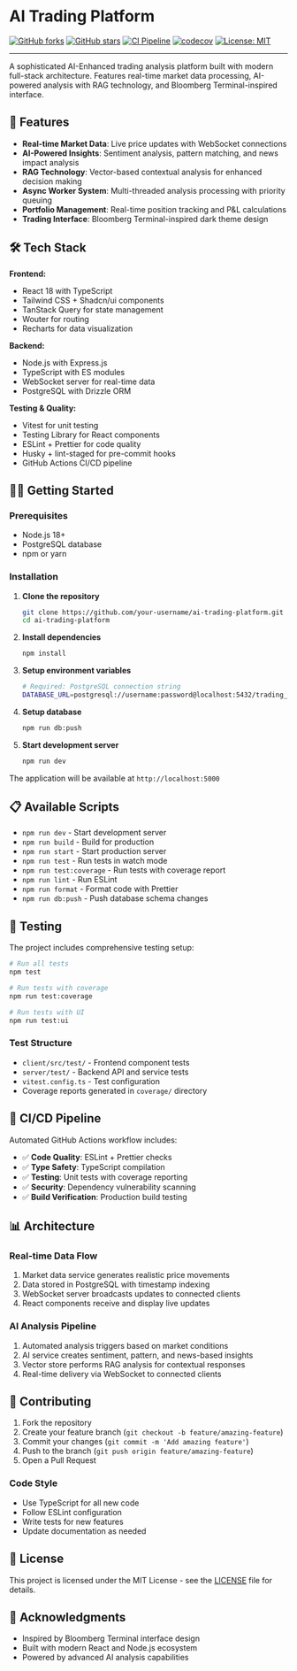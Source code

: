 # AI Trading Platform

[![GitHub forks](https://img.shields.io/github/forks/canstralian/AITradePro.svg?style=social&label=Fork)](https://github.com/canstralian/AITradePro/fork)
[![GitHub stars](https://img.shields.io/github/stars/canstralian/AITradePro.svg?style=social&label=Stars)](https://github.com/canstralian/AITradePro/stargazers)
[![CI Pipeline](https://github.com/canstralian/AITradePro/actions/workflows/ci_pipeline.yml/badge.svg)](https://github.com/canstralian/AITradePro/actions/workflows/ci_pipeline.yml)
[![codecov](https://codecov.io/gh/canstralian/AITradePro/branch/main/graph/badge.svg)](https://codecov.io/gh/canstralian/AITradePro)
[![License: MIT](https://img.shields.io/badge/License-MIT-yellow.svg)](https://opensource.org/licenses/MIT)

---

A sophisticated AI-Enhanced trading analysis platform built with modern full-stack architecture. Features real-time market data processing, AI-powered analysis with RAG technology, and Bloomberg Terminal-inspired interface.

## 🚀 Features

- **Real-time Market Data**: Live price updates with WebSocket connections
- **AI-Powered Insights**: Sentiment analysis, pattern matching, and news impact analysis
- **RAG Technology**: Vector-based contextual analysis for enhanced decision making
- **Async Worker System**: Multi-threaded analysis processing with priority queuing
- **Portfolio Management**: Real-time position tracking and P&L calculations
- **Trading Interface**: Bloomberg Terminal-inspired dark theme design

## 🛠️ Tech Stack

**Frontend:**

- React 18 with TypeScript
- Tailwind CSS + Shadcn/ui components
- TanStack Query for state management
- Wouter for routing
- Recharts for data visualization

**Backend:**

- Node.js with Express.js
- TypeScript with ES modules
- WebSocket server for real-time data
- PostgreSQL with Drizzle ORM

**Testing & Quality:**

- Vitest for unit testing
- Testing Library for React components
- ESLint + Prettier for code quality
- Husky + lint-staged for pre-commit hooks
- GitHub Actions CI/CD pipeline

## 🏃‍♂️ Getting Started

### Prerequisites

- Node.js 18+
- PostgreSQL database
- npm or yarn

### Installation

1. **Clone the repository**

   ```bash
   git clone https://github.com/your-username/ai-trading-platform.git
   cd ai-trading-platform
   ```

2. **Install dependencies**

   ```bash
   npm install
   ```

3. **Setup environment variables**

   ```bash
   # Required: PostgreSQL connection string
   DATABASE_URL=postgresql://username:password@localhost:5432/trading_db
   ```

4. **Setup database**

   ```bash
   npm run db:push
   ```

5. **Start development server**
   ```bash
   npm run dev
   ```

The application will be available at `http://localhost:5000`

## 📋 Available Scripts

- `npm run dev` - Start development server
- `npm run build` - Build for production
- `npm run start` - Start production server
- `npm run test` - Run tests in watch mode
- `npm run test:coverage` - Run tests with coverage report
- `npm run lint` - Run ESLint
- `npm run format` - Format code with Prettier
- `npm run db:push` - Push database schema changes

## 🧪 Testing

The project includes comprehensive testing setup:

```bash
# Run all tests
npm test

# Run tests with coverage
npm run test:coverage

# Run tests with UI
npm run test:ui
```

### Test Structure

- `client/src/test/` - Frontend component tests
- `server/test/` - Backend API and service tests
- `vitest.config.ts` - Test configuration
- Coverage reports generated in `coverage/` directory

## 🚀 CI/CD Pipeline

Automated GitHub Actions workflow includes:

- ✅ **Code Quality**: ESLint + Prettier checks
- ✅ **Type Safety**: TypeScript compilation
- ✅ **Testing**: Unit tests with coverage reporting
- ✅ **Security**: Dependency vulnerability scanning
- ✅ **Build Verification**: Production build testing

## 📊 Architecture

### Real-time Data Flow

1. Market data service generates realistic price movements
2. Data stored in PostgreSQL with timestamp indexing
3. WebSocket server broadcasts updates to connected clients
4. React components receive and display live updates

### AI Analysis Pipeline

1. Automated analysis triggers based on market conditions
2. AI service creates sentiment, pattern, and news-based insights
3. Vector store performs RAG analysis for contextual responses
4. Real-time delivery via WebSocket to connected clients

## 🤝 Contributing

1. Fork the repository
2. Create your feature branch (`git checkout -b feature/amazing-feature`)
3. Commit your changes (`git commit -m 'Add amazing feature'`)
4. Push to the branch (`git push origin feature/amazing-feature`)
5. Open a Pull Request

### Code Style

- Use TypeScript for all new code
- Follow ESLint configuration
- Write tests for new features
- Update documentation as needed

## 📄 License

This project is licensed under the MIT License - see the [LICENSE](LICENSE) file for details.

## 🙏 Acknowledgments

- Inspired by Bloomberg Terminal interface design
- Built with modern React and Node.js ecosystem
- Powered by advanced AI analysis capabilities
